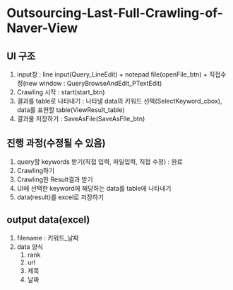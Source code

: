 # Outsourcing-Last-Full-Crawling-of-Naver-View
## UI 구조
1. input창 : line input(Query_LineEdit) + notepad file(openFile_btn) + 직접수정(new window : QueryBrowseAndEdit_PTextEdit)
2. Crawling 시작 : start(start_btn)
3. 결과를 table로 나타내기 : 나타낼 data의 키워드 선택(SelectKeyword_cbox), data를 표현할 table(ViewResult_table)
4. 결과물 저장하기 : SaveAsFile(SaveAsFIle_btn)

## 진행 과정(수정될 수 있음)
1. query할 keywords 받기(직접 입력, 파일입력, 직접 수정) : 완료
2. Crawling하기
3. Crawling한 Result결과 받기
4. UI에 선택한 keyword에 해당하는 data를 table에 나타내기
5. data(result)를 excel로 저장하기

## output data(excel) 
1. filename : 키워드_날짜
2. data 양식
   1. rank
   2. url
   3. 제목
   4. 날짜